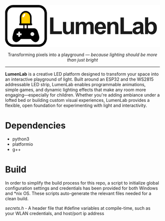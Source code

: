<p align="center"><img src="assets/lumenlab-logo.png" alt="LumenLab Logo" /></p>
<p align="center">Transforming pixels into a playground — <i>because lighting should be more than just bright</i></p>

---

__LumenLab__ is a creative LED platform designed to transform your space into an interactive playground of light. Built around an ESP32 and the WS2815 addressable LED strip, LumenLab enables programmable animations, simple games, and dynamic lighting effects that make any room more engaging—especially for children. Whether you're adding ambiance under a lofted bed or building custom visual experiences, LumenLab provides a flexible, open foundation for experimenting with light and interactivity.



# Dependencies
* python3
* platformio
* g++

# Build
In order to simplify the build process for this repo, a script to initialize global configuration settings and credentials has been provided for both Windows and *nix OS. These scripts auto-generate the relevant files needed for a clean build.

_secrets.h_ - A header file that #define variables at compile-time, such as your WLAN credentials, and host/port ip address